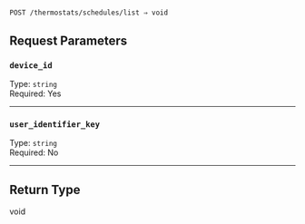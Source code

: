 # 

```
POST /thermostats/schedules/list ⇒ void
```



## Request Parameters

### `device_id`

Type: `string`\
Required: Yes



---

### `user_identifier_key`

Type: `string`\
Required: No



---

## Return Type

void
